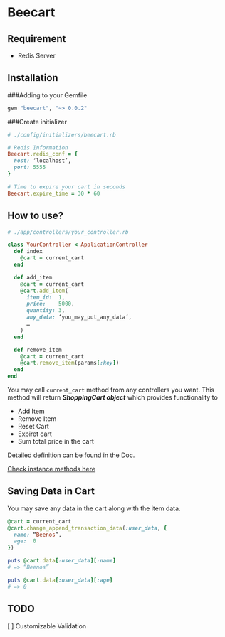 # Beecart

## Requirement

* Redis Server

## Installation

###Adding to your Gemfile

```ruby
gem "beecart", "~> 0.0.2"
```

###Create initializer

```ruby
# ./config/initializers/beecart.rb

# Redis Information
Beecart.redis_conf = {
  host: ‘localhost’,
  port: 5555
}

# Time to expire your cart in seconds
Beecart.expire_time = 30 * 60
```

## How to use?

```ruby
# ./app/controllers/your_controller.rb

class YourController < ApplicationController
  def index
    @cart = current_cart
  end

  def add_item
    @cart = current_cart
    @cart.add_item(
      item_id:  1,
      price:    5000,
      quantity: 3,
      any_data: ‘you_may_put_any_data’,
      …
    )
  end

  def remove_item
    @cart = current_cart
    @cart.remove_item(params[:key])
  end
end
```

You may call ```current_cart``` method from any controllers you want. 
This method will return ___ShoppingCart object___  which provides functionality to

* Add Item
* Remove Item
* Reset Cart
* Expiret cart
* Sum total price in the cart

Detailed definition can be found in the Doc.

[Check instance methods here](http://rubydoc.info/github/ryo0508/Beecart/master/frames)

## Saving Data in Cart

You may save any data in the cart along with the item data.

```ruby
@cart = current_cart
@cart.change_append_transaction_data(:user_data, {
  name: “Beenos”,
  age:  0
})

puts @cart.data[:user_data][:name]
# => “Beenos”

puts @cart.data[:user_data][:age]
# => 0

```

## TODO

[ ] Customizable Validation

